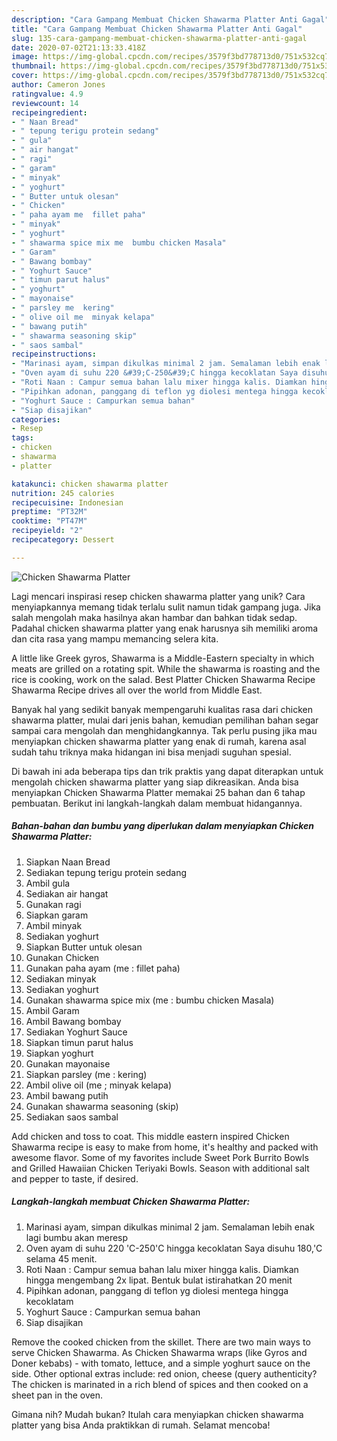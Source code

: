 ```yaml
---
description: "Cara Gampang Membuat Chicken Shawarma Platter Anti Gagal"
title: "Cara Gampang Membuat Chicken Shawarma Platter Anti Gagal"
slug: 135-cara-gampang-membuat-chicken-shawarma-platter-anti-gagal
date: 2020-07-02T21:13:33.418Z
image: https://img-global.cpcdn.com/recipes/3579f3bd778713d0/751x532cq70/chicken-shawarma-platter-foto-resep-utama.jpg
thumbnail: https://img-global.cpcdn.com/recipes/3579f3bd778713d0/751x532cq70/chicken-shawarma-platter-foto-resep-utama.jpg
cover: https://img-global.cpcdn.com/recipes/3579f3bd778713d0/751x532cq70/chicken-shawarma-platter-foto-resep-utama.jpg
author: Cameron Jones
ratingvalue: 4.9
reviewcount: 14
recipeingredient:
- " Naan Bread"
- " tepung terigu protein sedang"
- " gula"
- " air hangat"
- " ragi"
- " garam"
- " minyak"
- " yoghurt"
- " Butter untuk olesan"
- " Chicken"
- " paha ayam me  fillet paha"
- " minyak"
- " yoghurt"
- " shawarma spice mix me  bumbu chicken Masala"
- " Garam"
- " Bawang bombay"
- " Yoghurt Sauce"
- " timun parut halus"
- " yoghurt"
- " mayonaise"
- " parsley me  kering"
- " olive oil me  minyak kelapa"
- " bawang putih"
- " shawarma seasoning skip"
- " saos sambal"
recipeinstructions:
- "Marinasi ayam, simpan dikulkas minimal 2 jam. Semalaman lebih enak lagi bumbu akan meresp"
- "Oven ayam di suhu 220 &#39;C-250&#39;C hingga kecoklatan Saya disuhu 180,&#39;C selama 45 menit."
- "Roti Naan : Campur semua bahan lalu mixer hingga kalis. Diamkan hingga mengembang 2x lipat. Bentuk bulat istirahatkan 20 menit"
- "Pipihkan adonan, panggang di teflon yg diolesi mentega hingga kecoklatam"
- "Yoghurt Sauce : Campurkan semua bahan"
- "Siap disajikan"
categories:
- Resep
tags:
- chicken
- shawarma
- platter

katakunci: chicken shawarma platter 
nutrition: 245 calories
recipecuisine: Indonesian
preptime: "PT32M"
cooktime: "PT47M"
recipeyield: "2"
recipecategory: Dessert

---
```



![Chicken Shawarma Platter](https://img-global.cpcdn.com/recipes/3579f3bd778713d0/751x532cq70/chicken-shawarma-platter-foto-resep-utama.jpg)

Lagi mencari inspirasi resep chicken shawarma platter yang unik? Cara menyiapkannya memang tidak terlalu sulit namun tidak gampang juga. Jika salah mengolah maka hasilnya akan hambar dan bahkan tidak sedap. Padahal chicken shawarma platter yang enak harusnya sih memiliki aroma dan cita rasa yang mampu memancing selera kita.

A little like Greek gyros, Shawarma is a Middle-Eastern specialty in which meats are grilled on a rotating spit. While the shawarma is roasting and the rice is cooking, work on the salad. Best Platter Chicken Shawarma Recipe Shawarma Recipe drives all over the world from Middle East.

Banyak hal yang sedikit banyak mempengaruhi kualitas rasa dari chicken shawarma platter, mulai dari jenis bahan, kemudian pemilihan bahan segar sampai cara mengolah dan menghidangkannya. Tak perlu pusing jika mau menyiapkan chicken shawarma platter yang enak di rumah, karena asal sudah tahu triknya maka hidangan ini bisa menjadi suguhan spesial.


Di bawah ini ada beberapa tips dan trik praktis yang dapat diterapkan untuk mengolah chicken shawarma platter yang siap dikreasikan. Anda bisa menyiapkan Chicken Shawarma Platter memakai 25 bahan dan 6 tahap pembuatan. Berikut ini langkah-langkah dalam membuat hidangannya.

<!--inarticleads1-->

##### Bahan-bahan dan bumbu yang diperlukan dalam menyiapkan Chicken Shawarma Platter:

1. Siapkan  Naan Bread
1. Sediakan  tepung terigu protein sedang
1. Ambil  gula
1. Sediakan  air hangat
1. Gunakan  ragi
1. Siapkan  garam
1. Ambil  minyak
1. Sediakan  yoghurt
1. Siapkan  Butter untuk olesan
1. Gunakan  Chicken
1. Gunakan  paha ayam (me : fillet paha)
1. Sediakan  minyak
1. Sediakan  yoghurt
1. Gunakan  shawarma spice mix (me : bumbu chicken Masala)
1. Ambil  Garam
1. Ambil  Bawang bombay
1. Sediakan  Yoghurt Sauce
1. Siapkan  timun parut halus
1. Siapkan  yoghurt
1. Gunakan  mayonaise
1. Siapkan  parsley (me : kering)
1. Ambil  olive oil (me ; minyak kelapa)
1. Ambil  bawang putih
1. Gunakan  shawarma seasoning (skip)
1. Sediakan  saos sambal


Add chicken and toss to coat. This middle eastern inspired Chicken Shawarma recipe is easy to make from home, it&#39;s healthy and packed with awesome flavor. Some of my favorites include Sweet Pork Burrito Bowls and Grilled Hawaiian Chicken Teriyaki Bowls. Season with additional salt and pepper to taste, if desired. 

<!--inarticleads2-->

##### Langkah-langkah membuat Chicken Shawarma Platter:

1. Marinasi ayam, simpan dikulkas minimal 2 jam. Semalaman lebih enak lagi bumbu akan meresp
1. Oven ayam di suhu 220 &#39;C-250&#39;C hingga kecoklatan Saya disuhu 180,&#39;C selama 45 menit.
1. Roti Naan : Campur semua bahan lalu mixer hingga kalis. Diamkan hingga mengembang 2x lipat. Bentuk bulat istirahatkan 20 menit
1. Pipihkan adonan, panggang di teflon yg diolesi mentega hingga kecoklatam
1. Yoghurt Sauce : Campurkan semua bahan
1. Siap disajikan


Remove the cooked chicken from the skillet. There are two main ways to serve Chicken Shawarma. As Chicken Shawarma wraps (like Gyros and Doner kebabs) - with tomato, lettuce, and a simple yoghurt sauce on the side. Other optional extras include: red onion, cheese (query authenticity? The chicken is marinated in a rich blend of spices and then cooked on a sheet pan in the oven. 

Gimana nih? Mudah bukan? Itulah cara menyiapkan chicken shawarma platter yang bisa Anda praktikkan di rumah. Selamat mencoba!
